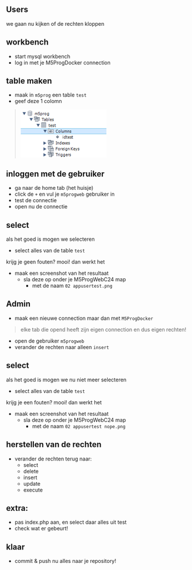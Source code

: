 ## Users

we gaan nu kijken of de rechten kloppen

## workbench

- start mysql workbench
- log in met je M5ProgDocker connection

## table maken

- maak in `m5prog` een table `test`
- geef deze 1 colomn
>![](img/table.PNG)

## inloggen met de gebruiker

- ga naar de home tab (het huisje)
- click de `+` en vul je `m5progweb` gebruiker in
- test de connectie
- open nu de connectie

## select

als het goed is mogen we selecteren
- select alles van de table `test`

krijg je geen fouten? mooi! dan werkt het
- maak een screenshot van het resultaat
    - sla deze op onder je M5ProgWebC24 map
        - met de naam `02 appusertest.png`


## Admin

- maak een nieuwe connection maar dan met `M5ProgDocker`
> elke tab die opend heeft zijn eigen connection en dus eigen rechten!
- open de gebruiker `m5progweb`
- verander de rechten naar alleen `insert`

## select

als het goed is mogen we nu niet meer selecteren
- select alles van de table `test`

krijg je een fouten? mooi! dan werkt het
- maak een screenshot van het resultaat
    - sla deze op onder je M5ProgWebC24 map
        - met de naam `02 appusertest nope.png`


## herstellen van de rechten

- verander de rechten terug naar:
    - select
    - delete
    - insert
    - update
    - execute

## extra:

- pas index.php aan, en select daar alles uit test
- check wat er gebeurt!

## klaar

- commit & push nu alles naar je repository! 

